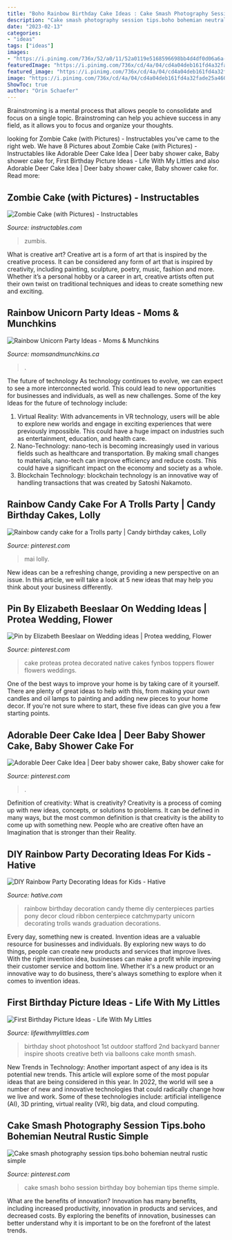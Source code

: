 ```yaml
---
title: "Boho Rainbow Birthday Cake Ideas : Cake Smash Photography Session Tips.boho Bohemian Neutral Rustic Simple"
description: "Cake smash photography session tips.boho bohemian neutral rustic simple"
date: "2023-02-13"
categories:
- "ideas"
tags: ["ideas"]
images:
- "https://i.pinimg.com/736x/52/a0/11/52a0119e5168596698bb4d4df0d06a6a--wedding--boho-wedding.jpg"
featuredImage: "https://i.pinimg.com/736x/cd/4a/04/cd4a04deb161fd4a32fade25a4604106.jpg"
featured_image: "https://i.pinimg.com/736x/cd/4a/04/cd4a04deb161fd4a32fade25a4604106.jpg"
image: "https://i.pinimg.com/736x/cd/4a/04/cd4a04deb161fd4a32fade25a4604106.jpg"
ShowToc: true
author: "Orin Schaefer"
---
```



Brainstroming is a mental process that allows people to consolidate and focus on a single topic. Brainstroming can help you achieve success in any field, as it allows you to focus and organize your thoughts.

	

		
looking for Zombie Cake (with Pictures) - Instructables you've came to the right web. We have 8 Pictures about Zombie Cake (with Pictures) - Instructables like Adorable Deer Cake Idea | Deer baby shower cake, Baby shower cake for, First Birthday Picture Ideas - Life With My Littles and also Adorable Deer Cake Idea | Deer baby shower cake, Baby shower cake for. Read more:
		
    
## Zombie Cake (with Pictures) - Instructables

<img loading=lazy src="https://cdn.instructables.com/ORIG/FNV/O7MR/GLWR24S3/FNVO7MRGLWR24S3.jpg" onerror="this.onerror=null;this.src='https://tse2.mm.bing.net/th?id=OIP.HgpEi7kJNG1ThZnyMKeNXQHaGr&amp;pid=15.1';" alt="Zombie Cake (with Pictures) - Instructables">

_Source: instructables.com_

>zumbis. 

	

What is creative art?
Creative art is a form of art that is inspired by the creative process. It can be considered any form of art that is inspired by creativity, including painting, sculpture, poetry, music, fashion and more. Whether it’s a personal hobby or a career in art, creative artists often put their own twist on traditional techniques and ideas to create something new and exciting.

    
## Rainbow Unicorn Party Ideas - Moms &amp; Munchkins

<img loading=lazy src="https://www.momsandmunchkins.ca/wp-content/uploads/2016/04/unicorn-party-hero.jpg" onerror="this.onerror=null;this.src='https://tse1.mm.bing.net/th?id=OIP.PJ7cnxjYO_JbOHxAJ3keLQHaLH&amp;pid=15.1';" alt="Rainbow Unicorn Party Ideas - Moms &amp; Munchkins">

_Source: momsandmunchkins.ca_

>. 

	

The future of technology
As technology continues to evolve, we can expect to see a more interconnected world. This could lead to new opportunities for businesses and individuals, as well as new challenges. Some of the key Ideas for the future of technology include: 
1. Virtual Reality: With advancements in VR technology, users will be able to explore new worlds and engage in exciting experiences that were previously impossible. This could have a huge impact on industries such as entertainment, education, and health care.
2. Nano-Technology: nano-tech is becoming increasingly used in various fields such as healthcare and transportation. By making small changes to materials, nano-tech can improve efficiency and reduce costs. This could have a significant impact on the economy and society as a whole. 
3. Blockchain Technology: blockchain technology is an innovative way of handling transactions that was created by Satoshi Nakamoto.

    
## Rainbow Candy Cake For A Trolls Party | Candy Birthday Cakes, Lolly

<img loading=lazy src="https://i.pinimg.com/736x/cd/4a/04/cd4a04deb161fd4a32fade25a4604106.jpg" onerror="this.onerror=null;this.src='https://tse4.mm.bing.net/th?id=OIP.cEY9hnMzY3q5hG1y0RXbIAHaJ3&amp;pid=15.1';" alt="Rainbow candy cake for a Trolls party | Candy birthday cakes, Lolly">

_Source: pinterest.com_

>mai lolly. 

	

New ideas can be a refreshing change, providing a new perspective on an issue. In this article, we will take a look at 5 new ideas that may help you think about your business differently.

    
## Pin By Elizabeth Beeslaar On Wedding Ideas | Protea Wedding, Flower

<img loading=lazy src="https://i.pinimg.com/736x/52/a0/11/52a0119e5168596698bb4d4df0d06a6a--wedding--boho-wedding.jpg" onerror="this.onerror=null;this.src='https://tse1.mm.bing.net/th?id=OIP.16JBai88YpbwMYxrVDOnMQHaNM&amp;pid=15.1';" alt="Pin by Elizabeth Beeslaar on Wedding ideas | Protea wedding, Flower">

_Source: pinterest.com_

>cake proteas protea decorated native cakes fynbos toppers flower flowers weddings. 

	

One of the best ways to improve your home is by taking care of it yourself. There are plenty of great ideas to help with this, from making your own candles and oil lamps to painting and adding new pieces to your home decor. If you're not sure where to start, these five ideas can give you a few starting points.

    
## Adorable Deer Cake Idea | Deer Baby Shower Cake, Baby Shower Cake For

<img loading=lazy src="https://i.pinimg.com/736x/95/fb/92/95fb923849b503d638c776b0f470146b.jpg" onerror="this.onerror=null;this.src='https://tse3.mm.bing.net/th?id=OIP.xm_Vks-xvVoqyZH86MwA8QHaHa&amp;pid=15.1';" alt="Adorable Deer Cake Idea | Deer baby shower cake, Baby shower cake for">

_Source: pinterest.com_

>. 

	

Definition of creativity: What is creativity?
Creativity is a process of coming up with new ideas, concepts, or solutions to problems. It can be defined in many ways, but the most common definition is that creativity is the ability to come up with something new. People who are creative often have an Imagination that is stronger than their Reality.

    
## DIY Rainbow Party Decorating Ideas For Kids - Hative

<img loading=lazy src="http://hative.com/wp-content/uploads/2014/11/diy-rainbow-party-decorating-ideas/4-candy-decoration.jpg" onerror="this.onerror=null;this.src='https://tse4.mm.bing.net/th?id=OIP.GfTxgQhCKywEmuWykiSTCAHaLG&amp;pid=15.1';" alt="DIY Rainbow Party Decorating Ideas for Kids - Hative">

_Source: hative.com_

>rainbow birthday decoration candy theme diy centerpieces parties pony decor cloud ribbon centerpiece catchmyparty unicorn decorating trolls wands graduation decorations. 

	

Every day, something new is created. Invention ideas are a valuable resource for businesses and individuals. By exploring new ways to do things, people can create new products and services that improve lives. With the right invention idea, businesses can make a profit while improving their customer service and bottom line. Whether it's a new product or an innovative way to do business, there's always something to explore when it comes to invention ideas.

    
## First Birthday Picture Ideas - Life With My Littles

<img loading=lazy src="https://i0.wp.com/farm1.staticflickr.com/616/20738847472_71edc87d1f_c.jpg?resize=533%2C800&amp;ssl=1" onerror="this.onerror=null;this.src='https://tse3.mm.bing.net/th?id=OIP.515MXH0RfHrVTVVEwUo3lgHaLH&amp;pid=15.1';" alt="First Birthday Picture Ideas - Life With My Littles">

_Source: lifewithmylittles.com_

>birthday shoot photoshoot 1st outdoor stafford 2nd backyard banner inspire shoots creative beth via balloons cake month smash. 

	

New Trends in Technology: Another important aspect of any idea is its potential new trends. This article will explore some of the most popular ideas that are being considered in this year.
In 2022, the world will see a number of new and innovative technologies that could radically change how we live and work. Some of these technologies include: artificial intelligence (AI), 3D printing, virtual reality (VR), big data, and cloud computing.

    
## Cake Smash Photography Session Tips.boho Bohemian Neutral Rustic Simple

<img loading=lazy src="https://i.pinimg.com/736x/93/62/88/9362880089df6294833822a7fe51578a.jpg" onerror="this.onerror=null;this.src='https://tse1.mm.bing.net/th?id=OIP.-ImjEvuXde4oGD0v9n5OIgHaF0&amp;pid=15.1';" alt="Cake smash photography session tips.boho bohemian neutral rustic simple">

_Source: pinterest.com_

>cake smash boho session birthday boy bohemian tips theme simple. 

	

What are the benefits of innovation?
Innovation has many benefits, including increased productivity, innovation in products and services, and decreased costs. By exploring the benefits of innovation, businesses can better understand why it is important to be on the forefront of the latest trends.

